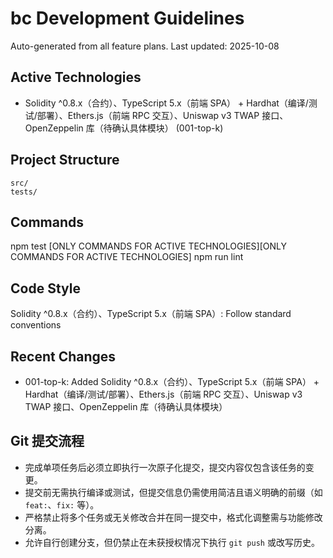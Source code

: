# bc Development Guidelines

Auto-generated from all feature plans. Last updated: 2025-10-08

## Active Technologies
- Solidity ^0.8.x（合约）、TypeScript 5.x（前端 SPA） + Hardhat（编译/测试/部署）、Ethers.js（前端 RPC 交互）、Uniswap v3 TWAP 接口、OpenZeppelin 库（待确认具体模块） (001-top-k)

## Project Structure
```
src/
tests/
```

## Commands
npm test [ONLY COMMANDS FOR ACTIVE TECHNOLOGIES][ONLY COMMANDS FOR ACTIVE TECHNOLOGIES] npm run lint

## Code Style
Solidity ^0.8.x（合约）、TypeScript 5.x（前端 SPA）: Follow standard conventions

## Recent Changes
- 001-top-k: Added Solidity ^0.8.x（合约）、TypeScript 5.x（前端 SPA） + Hardhat（编译/测试/部署）、Ethers.js（前端 RPC 交互）、Uniswap v3 TWAP 接口、OpenZeppelin 库（待确认具体模块）

<!-- MANUAL ADDITIONS START -->
## Git 提交流程
- 完成单项任务后必须立即执行一次原子化提交，提交内容仅包含该任务的变更。
- 提交前无需执行编译或测试，但提交信息仍需使用简洁且语义明确的前缀（如 `feat:`、`fix:` 等）。
- 严格禁止将多个任务或无关修改合并在同一提交中，格式化调整需与功能修改分离。
- 允许自行创建分支，但仍禁止在未获授权情况下执行 `git push` 或改写历史。
<!-- MANUAL ADDITIONS END -->
